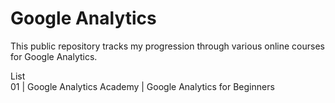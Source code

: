 # Google Analytics
This public repository tracks my progression through various online courses for Google Analytics.  

List  
01 | Google Analytics Academy | Google Analytics for Beginners
